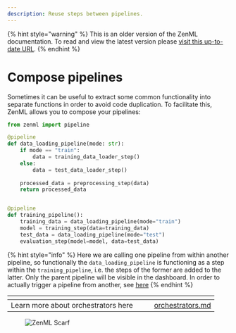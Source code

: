 ```yaml
---
description: Reuse steps between pipelines.
---
```


{% hint style="warning" %}
This is an older version of the ZenML documentation. To read and view the latest version please [visit this up-to-date URL](https://docs.zenml.io).
{% endhint %}


# Compose pipelines

Sometimes it can be useful to extract some common functionality into separate functions
in order to avoid code duplication. To facilitate this, ZenML allows you to compose your pipelines:

```python
from zenml import pipeline

@pipeline
def data_loading_pipeline(mode: str):
    if mode == "train":
        data = training_data_loader_step()
    else:
        data = test_data_loader_step()
    
    processed_data = preprocessing_step(data)
    return processed_data


@pipeline
def training_pipeline():
    training_data = data_loading_pipeline(mode="train")
    model = training_step(data=training_data)
    test_data = data_loading_pipeline(mode="test")
    evaluation_step(model=model, data=test_data)
```

{% hint style="info" %}
Here we are calling one pipeline from within another pipeline, so functionally the `data_loading_pipeline` is functioning as a step within the `training_pipeline`, i.e. the steps of the former are added to the latter. Only the parent pipeline will be visible in the dashboard. In order to actually trigger a pipeline from another, see [here](https://docs.zenml.io/how-to/trigger-pipelines/use-templates-python#advanced-usage-run-a-template-from-another-pipeline)
{% endhint %}

<table data-view="cards"><thead><tr><th></th><th></th><th></th><th data-hidden data-card-target data-type="content-ref"></th></tr></thead><tbody><tr><td>Learn more about orchestrators here</td><td></td><td></td><td><a href="https://docs.zenml.io/stacks/orchestrators">orchestrators.md</a></td></tr></tbody></table>

<!-- For scarf -->
<figure><img alt="ZenML Scarf" referrerpolicy="no-referrer-when-downgrade" src="https://static.scarf.sh/a.png?x-pxid=f0b4f458-0a54-4fcd-aa95-d5ee424815bc" /></figure>
